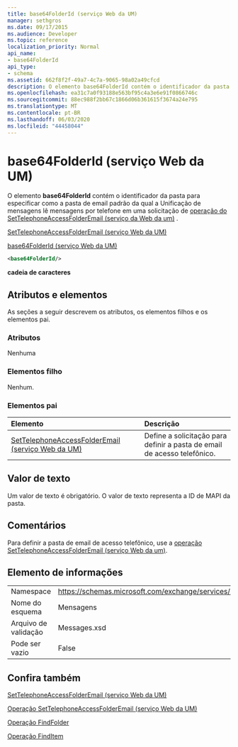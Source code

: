 ```yaml
---
title: base64FolderId (serviço Web da UM)
manager: sethgros
ms.date: 09/17/2015
ms.audience: Developer
ms.topic: reference
localization_priority: Normal
api_name:
- base64FolderId
api_type:
- schema
ms.assetid: 662f8f2f-49a7-4c7a-9065-98a02a49cfcd
description: O elemento base64FolderId contém o identificador da pasta para especificar como a pasta de email padrão da qual a Unificação de mensagens lê mensagens por telefone em uma solicitação de operação do SetTelephoneAccessFolderEmail (serviço da Web da UM).
ms.openlocfilehash: ea31c7a0f93188e563bf95c4a3e6e91f0866746c
ms.sourcegitcommit: 88ec988f2bb67c1866d06b361615f3674a24e795
ms.translationtype: MT
ms.contentlocale: pt-BR
ms.lasthandoff: 06/03/2020
ms.locfileid: "44458044"
---
```

# <a name="base64folderid-um-web-service"></a>base64FolderId (serviço Web da UM)

O elemento **base64FolderId** contém o identificador da pasta para especificar como a pasta de email padrão da qual a Unificação de mensagens lê mensagens por telefone em uma solicitação de [operação do SetTelephoneAccessFolderEmail (serviço da Web da um)](settelephoneaccessfolderemail-operation-um-web-service.md) . 
  
[SetTelephoneAccessFolderEmail (serviço Web da UM)](settelephoneaccessfolderemail-um-web-service.md)
  
[base64FolderId (serviço Web da UM)](base64folderid-um-web-service.md)
  
```xml
<base64FolderId/>
```

 **cadeia de caracteres**
## <a name="attributes-and-elements"></a>Atributos e elementos

As seções a seguir descrevem os atributos, os elementos filhos e os elementos pai.
  
### <a name="attributes"></a>Atributos

Nenhuma
  
### <a name="child-elements"></a>Elementos filho

Nenhum.
  
### <a name="parent-elements"></a>Elementos pai

|**Elemento**|**Descrição**|
|:-----|:-----|
|[SetTelephoneAccessFolderEmail (serviço Web da UM)](settelephoneaccessfolderemail-um-web-service.md) <br/> |Define a solicitação para definir a pasta de email de acesso telefônico.  <br/> |
   
## <a name="text-value"></a>Valor de texto

Um valor de texto é obrigatório. O valor de texto representa a ID de MAPI da pasta.
  
## <a name="remarks"></a>Comentários

Para definir a pasta de email de acesso telefônico, use a [operação SetTelephoneAccessFolderEmail (serviço Web da um)](settelephoneaccessfolderemail-operation-um-web-service.md).
  
## <a name="element-information"></a>Elemento de informações

|||
|:-----|:-----|
|Namespace  <br/> |https://schemas.microsoft.com/exchange/services/2006/messages  <br/> |
|Nome do esquema  <br/> |Mensagens  <br/> |
|Arquivo de validação  <br/> |Messages.xsd  <br/> |
|Pode ser vazio  <br/> |False  <br/> |
   
## <a name="see-also"></a>Confira também



[SetTelephoneAccessFolderEmail (serviço Web da UM)](settelephoneaccessfolderemail-um-web-service.md)
  
[Operação SetTelephoneAccessFolderEmail (serviço Web da UM)](settelephoneaccessfolderemail-operation-um-web-service.md)
  
[Operação FindFolder](findfolder-operation.md)
  
[Operação FindItem](finditem-operation.md)

